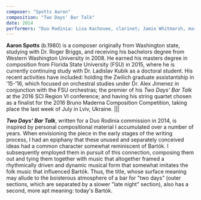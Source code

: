 ```yaml
---
composer: "Spotts Aaron"
composition: "Two Days' Bar Talk"
date: 2014
performers: "Duo Rodinia: Lisa Kachouee, clarinet; Jamie Whitmarsh, marimba"
---
```

**Aaron Spotts** (b.1980) is a composer originally from Washington state, studying with Dr. Roger Briggs, and receiving his bachelors degree from Western Washington University in 2008. He earned his masters degree in composition from Florida State University (FSU) in 2015, where he is currently continuing study with Dr. Ladislav Kubik as a doctoral student. His recent activities have included: holding the Zwilich graduate assistantship in ’15-’16, which focused on orchestral studies under Dr. Alex Jimenez in conjunction with the FSU orchestras; the premier of his *Two Days’ Bar Talk* at the 2016 SCI Region VI conference; and having his string quartet chosen as a finalist for the 2016 Bruno Maderna Composition Competition, taking place the last week of July in Lviv, Ukraine.
|||

**_Two Days' Bar Talk_**, written for a Duo Rodinia commission in 2014, is inspired by personal compositional material I accumulated over a number of years. When envisioning the piece in the early stages of the writing process, I had an epiphany that these unused and separately conceived ideas had a common character somewhat reminiscent of Bartók. I subsequently employed them in pursuit of this connection, composing them out and tying them together with music that altogether framed a rhythmically driven and dynamic musical form that somewhat imitates the folk music that influenced Bartók. Thus, the title, whose surface meaning may allude to the boisterous atmosphere of a bar for "two days" (outer sections, which are separated by a slower "late night" section), also has a second, more apt meaning: today's Bartók.